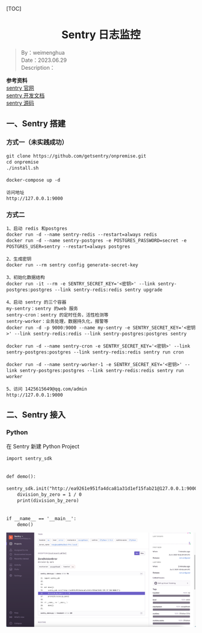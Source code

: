 [TOC]

<h1 align="center">Sentry 日志监控</h1>

> By：weimenghua  
> Date：2023.06.29  
> Description：  

**参考资料**  
[sentry 官网](https://sentry.io)  
[sentry 开发文档](https://develop.sentry.dev/)   
[sentry 源码](https://github.com/getsentry/sentry)  



## 一、Sentry 搭建

### 方式一（未实践成功）

```
git clone https://github.com/getsentry/onpremise.git
cd onpremise
./install.sh

docker-compose up -d

访问地址
http://127.0.0.1:9000
```



### 方式二

```
1、启动 redis 和postgres
docker run -d --name sentry-redis --restart=always redis
docker run -d --name sentry-postgres -e POSTGRES_PASSWORD=secret -e POSTGRES_USER=sentry --restart=always postgres 

2、生成密钥
docker run --rm sentry config generate-secret-key

3、初始化数据结构
docker run -it --rm -e SENTRY_SECRET_KEY='<密钥>' --link sentry-postgres:postgres --link sentry-redis:redis sentry upgrade

4、启动 sentry 的三个容器
my-sentry：sentry 的web 服务
sentry-cron：sentry 的定时任务，活性检测等
sentry-worker：业务处理，数据持久化，报警等
docker run -d -p 9000:9000 --name my-sentry -e SENTRY_SECRET_KEY='<密钥>' --link sentry-redis:redis --link sentry-postgres:postgres sentry 

docker run -d --name sentry-cron -e SENTRY_SECRET_KEY='<密钥>' --link sentry-postgres:postgres --link sentry-redis:redis sentry run cron 

docker run -d --name sentry-worker-1 -e SENTRY_SECRET_KEY='<密钥>' --link sentry-postgres:postgres --link sentry-redis:redis sentry run worker 

5、访问 1425615649@qq.com/admin
http://127.0.0.1:9000
```



## 二、Sentry 接入

### Python

在 Sentry 新建 Python Project

```
import sentry_sdk


def demo():
    sentry_sdk.init("http://ea9261e951fa4dca81a31d1ef15fab21@127.0.0.1:9000/2")
    division_by_zero = 1 / 0
    print(division_by_zero)


if __name__ == '__main__':
    demo()
```

![](./img/Sentry_Python.png)